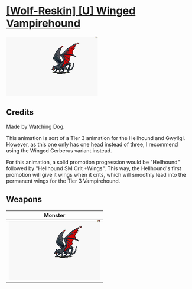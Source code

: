 # [\[Wolf-Reskin\] \[U\] Winged Vampirehound](./)

<img src="./8.%20Monster/Monster_000.png" alt="[Wolf-Reskin] [U] Winged Vampirehound standing" />

## Credits

Made by Watching Dog.

This animation is sort of a Tier 3 animation for the Hellhound and Gwyllgi. However, as this one only has one head instead of three, I recommend using the Winged Cerberus variant instead.

For this animation, a solid promotion progression would be "Hellhound" followed by "Hellhound SM Crit +Wings". This way, the Hellhound's first promotion will give it wings when it crits, which will smoothly lead into the permanent wings for the Tier 3 Vampirehound.

## Weapons


|Monster |
|  :---: |
| <img alt="Monster animation" src="./8.%20Monster/Monster.gif" /> |
